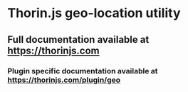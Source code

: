 # Thorin.js geo-location utility
## Full documentation available at https://thorinjs.com

### Plugin specific documentation available at https://thorinjs.com/plugin/geo